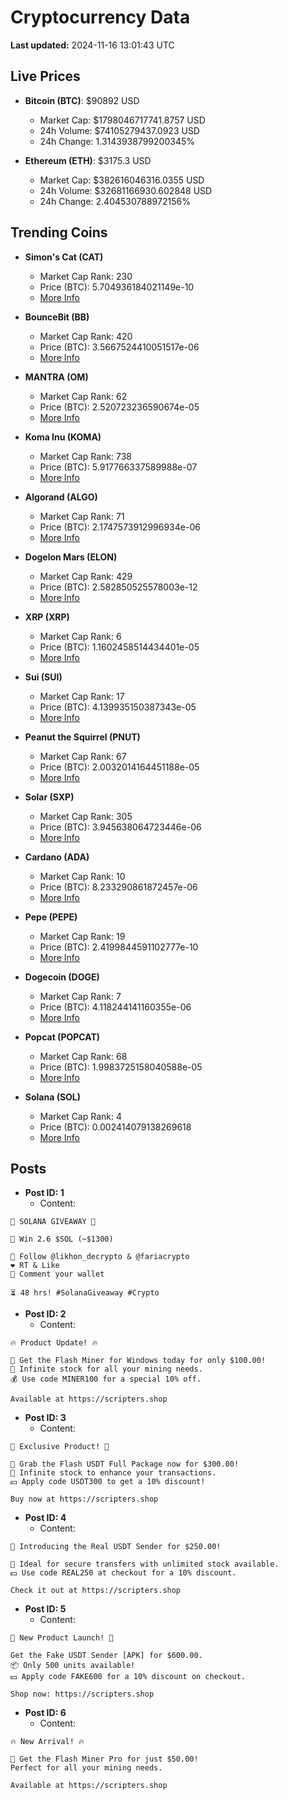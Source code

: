 # Cryptocurrency Data

**Last updated:** 2024-11-16 13:01:43 UTC

## Live Prices
- **Bitcoin (BTC)**: $90892 USD
  - Market Cap: $1798046717741.8757 USD
  - 24h Volume: $74105279437.0923 USD
  - 24h Change: 1.3143938799200345%

- **Ethereum (ETH)**: $3175.3 USD
  - Market Cap: $382616046316.0355 USD
  - 24h Volume: $32681166930.602848 USD
  - 24h Change: 2.404530788972156%

## Trending Coins
- **Simon's Cat (CAT)**
  - Market Cap Rank: 230
  - Price (BTC): 5.704936184021149e-10
  - [More Info](https://www.coingecko.com/en/coins/simons-cat)

- **BounceBit (BB)**
  - Market Cap Rank: 420
  - Price (BTC): 3.5667524410051517e-06
  - [More Info](https://www.coingecko.com/en/coins/bouncebit)

- **MANTRA (OM)**
  - Market Cap Rank: 62
  - Price (BTC): 2.520723236590674e-05
  - [More Info](https://www.coingecko.com/en/coins/mantra)

- **Koma Inu (KOMA)**
  - Market Cap Rank: 738
  - Price (BTC): 5.917766337589988e-07
  - [More Info](https://www.coingecko.com/en/coins/koma-inu)

- **Algorand (ALGO)**
  - Market Cap Rank: 71
  - Price (BTC): 2.1747573912996934e-06
  - [More Info](https://www.coingecko.com/en/coins/algorand)

- **Dogelon Mars (ELON)**
  - Market Cap Rank: 429
  - Price (BTC): 2.582850525578003e-12
  - [More Info](https://www.coingecko.com/en/coins/dogelon-mars)

- **XRP (XRP)**
  - Market Cap Rank: 6
  - Price (BTC): 1.1602458514434401e-05
  - [More Info](https://www.coingecko.com/en/coins/xrp)

- **Sui (SUI)**
  - Market Cap Rank: 17
  - Price (BTC): 4.139935150387343e-05
  - [More Info](https://www.coingecko.com/en/coins/sui)

- **Peanut the Squirrel (PNUT)**
  - Market Cap Rank: 67
  - Price (BTC): 2.0032014164451188e-05
  - [More Info](https://www.coingecko.com/en/coins/peanut-the-squirrel)

- **Solar (SXP)**
  - Market Cap Rank: 305
  - Price (BTC): 3.945638064723446e-06
  - [More Info](https://www.coingecko.com/en/coins/solar-2)

- **Cardano (ADA)**
  - Market Cap Rank: 10
  - Price (BTC): 8.233290861872457e-06
  - [More Info](https://www.coingecko.com/en/coins/cardano)

- **Pepe (PEPE)**
  - Market Cap Rank: 19
  - Price (BTC): 2.4199844591102777e-10
  - [More Info](https://www.coingecko.com/en/coins/pepe)

- **Dogecoin (DOGE)**
  - Market Cap Rank: 7
  - Price (BTC): 4.118244141160355e-06
  - [More Info](https://www.coingecko.com/en/coins/dogecoin)

- **Popcat (POPCAT)**
  - Market Cap Rank: 68
  - Price (BTC): 1.9983725158040588e-05
  - [More Info](https://www.coingecko.com/en/coins/popcat)

- **Solana (SOL)**
  - Market Cap Rank: 4
  - Price (BTC): 0.002414079138269618
  - [More Info](https://www.coingecko.com/en/coins/solana)

## Posts
- **Post ID: 1**
  - Content:
```
🚀 SOLANA GIVEAWAY 🚀

🎁 Win 2.6 $SOL (~$1300)

🤝 Follow @likhon_decrypto & @fariacrypto
❤️ RT & Like
💬 Comment your wallet

⏳ 48 hrs! #SolanaGiveaway #Crypto
```

- **Post ID: 2**
  - Content:
```
🔥 Product Update! 🔥

🚀 Get the Flash Miner for Windows today for only $100.00!
🔋 Infinite stock for all your mining needs.
💰 Use code MINER100 for a special 10% off.

Available at https://scripters.shop
```

- **Post ID: 3**
  - Content:
```
🎁 Exclusive Product! 🎁

💸 Grab the Flash USDT Full Package now for $300.00!
🎉 Infinite stock to enhance your transactions.
💵 Apply code USDT300 to get a 10% discount!

Buy now at https://scripters.shop
```

- **Post ID: 4**
  - Content:
```
💎 Introducing the Real USDT Sender for $250.00!

💼 Ideal for secure transfers with unlimited stock available.
💵 Use code REAL250 at checkout for a 10% discount.

Check it out at https://scripters.shop
```

- **Post ID: 5**
  - Content:
```
🚀 New Product Launch! 🚀

Get the Fake USDT Sender [APK] for $600.00.
📦 Only 500 units available!
💵 Apply code FAKE600 for a 10% discount on checkout.

Shop now: https://scripters.shop
```

- **Post ID: 6**
  - Content:
```
🔥 New Arrival! 🔥

💸 Get the Flash Miner Pro for just $50.00!
Perfect for all your mining needs.

Available at https://scripters.shop
```

